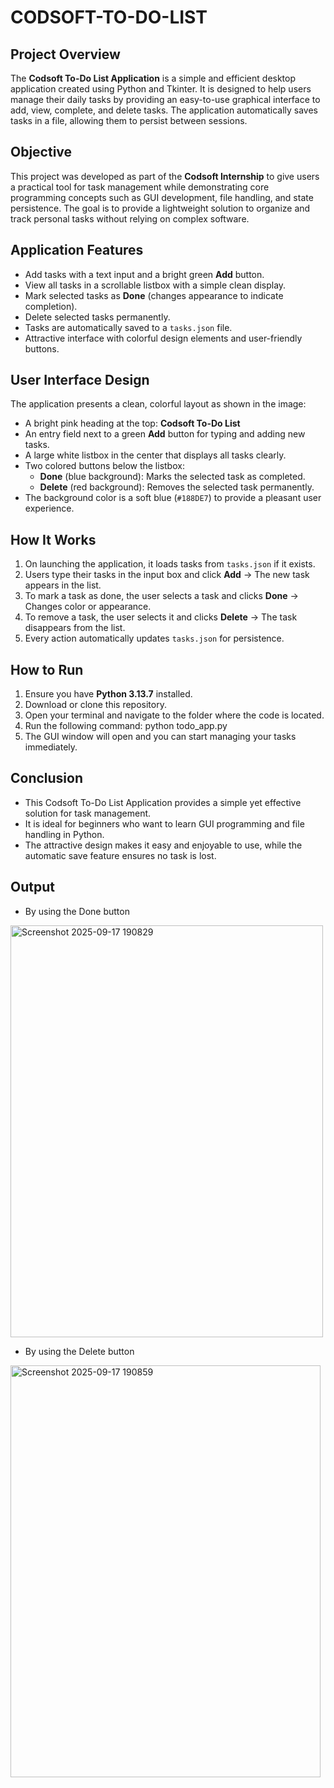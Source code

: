 # CODSOFT-TO-DO-LIST

## Project Overview 
The **Codsoft To-Do List Application** is a simple and efficient desktop application created using Python and Tkinter. 
It is designed to help users manage their daily tasks by providing an easy-to-use graphical interface to add, view, complete, and delete tasks. 
The application automatically saves tasks in a file, allowing them to persist between sessions. 

## Objective 
This project was developed as part of the **Codsoft Internship** to give users a practical tool for task management while demonstrating core programming concepts such as GUI development, file handling, and state persistence. 
The goal is to provide a lightweight solution to organize and track personal tasks without relying on complex software. 

## Application Features 
- Add tasks with a text input and a bright green **Add** button. 
- View all tasks in a scrollable listbox with a simple clean display. 
- Mark selected tasks as **Done** (changes appearance to indicate completion). 
- Delete selected tasks permanently. 
- Tasks are automatically saved to a `tasks.json` file. 
- Attractive interface with colorful design elements and user-friendly buttons. 

## User Interface Design 
The application presents a clean, colorful layout as shown in the image: 
- A bright pink heading at the top: 
  **Codsoft To-Do List** 
- An entry field next to a green **Add** button for typing and adding new tasks. 
- A large white listbox in the center that displays all tasks clearly. 
- Two colored buttons below the listbox: 
   - **Done** (blue background): Marks the selected task as completed. 
   - **Delete** (red background): Removes the selected task permanently. 
- The background color is a soft blue (`#188DE7`) to provide a pleasant user experience. 

## How It Works 
1. On launching the application, it loads tasks from `tasks.json` if it exists. 
2. Users type their tasks in the input box and click **Add** → The new task appears in the list. 
3. To mark a task as done, the user selects a task and clicks **Done** → Changes color or appearance. 
4. To remove a task, the user selects it and clicks **Delete** → The task disappears from the list. 
5. Every action automatically updates `tasks.json` for persistence. 

## How to Run 
1. Ensure you have **Python 3.13.7** installed. 
2. Download or clone this repository. 
3. Open your terminal and navigate to the folder where the code is located. 
4. Run the following command: 
   python todo_app.py
5. The GUI window will open and you can start managing your tasks immediately.

##  Conclusion
- This Codsoft To-Do List Application provides a simple yet effective solution for task management.
- It is ideal for beginners who want to learn GUI programming and file handling in Python.
- The attractive design makes it easy and enjoyable to use, while the automatic save feature ensures no task is lost.

## Output
- By using the Done button
<img width="500" height="659" alt="Screenshot 2025-09-17 190829" src="https://github.com/user-attachments/assets/38e400e7-9e66-4754-b02e-033d8d71e1df" />

- By using the Delete button
<img width="496" height="659" alt="Screenshot 2025-09-17 190859" src="https://github.com/user-attachments/assets/36777b86-6ea7-48ed-9f07-4118da3f2c7c" />

